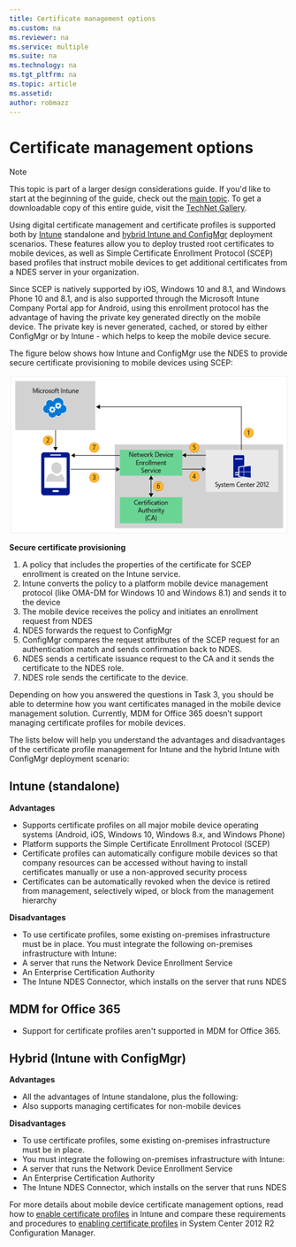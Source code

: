 ```yaml
---
title: Certificate management options
ms.custom: na
ms.reviewer: na
ms.service: multiple
ms.suite: na
ms.technology: na 
ms.tgt_pltfrm: na
ms.topic: article
ms.assetid:  
author: robmazz
---
```

# Certificate management options

>[!NOTE]
>This topic is part of a larger design considerations guide. If you'd like to start at the beginning of the guide, check out the [main topic](mdm-design-considerations-guide.md). To get a downloadable copy of this entire guide, visit the [TechNet Gallery](https://gallery.technet.microsoft.com/Mobile-Device-Management-7d401582).

Using digital certificate management and certificate profiles is supported both by [Intune](https://docs.microsoft.com/intune/deployuse/secure-resource-access-with-certificate-profiles.html) standalone and [hybrid Intune and ConfigMgr](https://technet.microsoft.com/library/dn261202.aspx) deployment scenarios. These features allow you to deploy trusted root certificates to mobile devices, as well as Simple Certificate Enrollment Protocol (SCEP) based profiles that instruct mobile devices to get additional certificates from a NDES server in your organization.

Since SCEP is natively supported by iOS, Windows 10 and 8.1, and Windows Phone 10 and 8.1, and is also supported through the Microsoft Intune Company Portal app for Android, using this enrollment protocol has the advantage of having the private key generated directly on the mobile device. The private key is never generated, cached, or stored by either ConfigMgr or by Intune - which helps to keep the mobile device secure.

The figure below shows how Intune and ConfigMgr use the NDES to provide secure certificate provisioning to mobile devices using SCEP:

![Secure certificate provisioning](./media/MDM_Figure_07.png)

**Secure certificate provisioning**

1. A policy that includes the properties of the certificate for SCEP enrollment is created on the Intune service.
2. Intune converts the policy to a platform mobile device management protocol (like OMA-DM for Windows 10 and Windows 8.1) and sends it to the device
3. The mobile device receives the policy and initiates an enrollment request from NDES
4. NDES forwards the request to ConfigMgr
5. ConfigMgr compares the request attributes of the SCEP request for an authentication match and sends confirmation back to NDES.
6. NDES sends a certificate issuance request to the CA and it sends the certificate to the NDES role.
7. NDES role sends the certificate to the device.

Depending on how you answered the questions in Task 3, you should be able to determine how you want certificates managed in the mobile device management solution. Currently, MDM for Office 365 doesn’t support managing certificate profiles for mobile devices. 

The lists below will help you understand the advantages and disadvantages of the certificate profile management for Intune and the hybrid Intune with ConfigMgr deployment scenario:

## Intune (standalone)

**Advantages**

- Supports certificate profiles on all major mobile device operating systems (Android, iOS, Windows 10, Windows 8.x, and Windows Phone)
- Platform supports the Simple Certificate Enrollment Protocol (SCEP)
- Certificate profiles can automatically configure mobile devices so that company resources can be accessed without having to install certificates manually or use a non-approved security process
- Certificates can be automatically revoked when the device is retired from management, selectively wiped, or block from the management hierarchy

**Disadvantages**

- To use certificate profiles, some existing on-premises infrastructure must be in place. You must integrate the following on-premises infrastructure with Intune:
 - A server that runs the Network Device Enrollment Service
 - An Enterprise Certification Authority
 - The Intune NDES Connector, which installs on the server that runs NDES

## MDM for Office 365

- Support for certificate profiles aren't supported in MDM for Office 365.

## Hybrid (Intune with ConfigMgr)

**Advantages**

- All the advantages of Intune standalone, plus the following:
 - Also supports managing certificates for non-mobile devices

**Disadvantages**

- To use certificate profiles, some existing on-premises infrastructure must be in place. 
- You must integrate the following on-premises infrastructure with Intune:
 - A server that runs the Network Device Enrollment Service
 - An Enterprise Certification Authority
 - The Intune NDES Connector, which installs on the server that runs NDES

For more details about mobile device certificate management options, read how to [enable certificate profiles](https://docs.microsoft.com/intune/deployuse/secure-resource-access-with-certificate-profiles.html) in Intune and compare these requirements and procedures to [enabling certificate profiles](https://technet.microsoft.com/library/dn261202.aspx) in System Center 2012 R2 Configuration Manager.